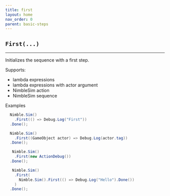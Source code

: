 ```yaml
---
title: first
layout: home
nav_order: 0
parent: basic-steps
---
```


## `First(...)`

---

Initializes the sequence with a first step.

Supports:

  - lambda expressions
  - lambda expressions with actor argument
  - NimbleSim action
  - NimbleSim sequence

Examples

```csharp
  Nimble.Sim()
    .First(() => Debug.Log("First"))
  .Done();
```

```csharp
  Nimble.Sim()
    .First((GameObject actor) => Debug.Log(actor.tag))
  .Done();
```

```csharp
   Nimble.Sim()
    .First(new ActionDebug())
  .Done();
```

```csharp
   Nimble.Sim()
    .First(
      Nimble.Sim().First(() => Debug.Log("Hello").Done())
    )
  .Done();
```